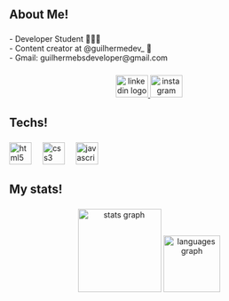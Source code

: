 <h2 align="left">About Me!</h2>

###

<p align="left">- Developer Student 👨🏾‍💻<br>- Content creator at @guilhermedev_ 📱<br>- Gmail: guilhermebsdeveloper@gmail.com</p>

###

<div align="center">
  <a href="https://www.linkedin.com/in/guilherme-batista-santos/" target="_blank">
    <img src="https://raw.githubusercontent.com/maurodesouza/profile-readme-generator/master/src/assets/icons/social/linkedin/default.svg" width="58" height="40" alt="linkedin logo"  />
  </a>
  <a href="https://www.instagram.com/guilhermedev_/" target="_blank">
    <img src="https://raw.githubusercontent.com/maurodesouza/profile-readme-generator/master/src/assets/icons/social/instagram/default.svg" width="58" height="40" alt="instagram logo"  />
  </a>
</div>

###

<h2 align="left">Techs!</h2>

###

<div align="left">
  <img src="https://skillicons.dev/icons?i=html" height="40" alt="html5 logo"  />
  <img width="12" />
  <img src="https://skillicons.dev/icons?i=css" height="40" alt="css3 logo"  />
  <img width="12" />
  <img src="https://skillicons.dev/icons?i=js" height="40" alt="javascript logo"  />
</div>

###

<h2 align="left">My stats!</h2>

###

<div align="center">
  <img src="https://github-readme-stats.vercel.app/api?username=DEV-GUI06&hide_title=false&hide_rank=false&show_icons=true&include_all_commits=true&count_private=true&disable_animations=false&theme=prussian&locale=en&hide_border=false&order=1" height="150" alt="stats graph"  />
  <img src="https://github-readme-stats.vercel.app/api/top-langs?username=DEV-GUI06&locale=en&hide_title=false&layout=compact&card_width=320&langs_count=5&theme=prussian&hide_border=false&order=2" height="102" alt="languages graph"  />
</div>

###

